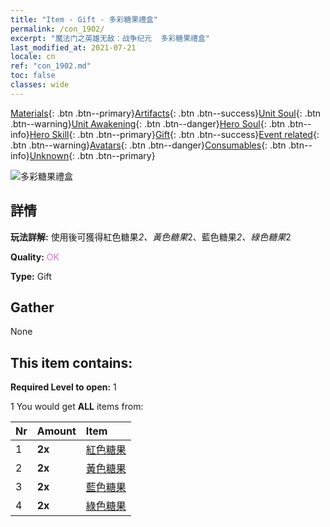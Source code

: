 ```yaml
---
title: "Item - Gift - 多彩糖果禮盒"
permalink: /con_1902/
excerpt: "魔法门之英雄无敌：战争纪元  多彩糖果禮盒"
last_modified_at: 2021-07-21
locale: cn
ref: "con_1902.md"
toc: false
classes: wide
---
```

 [Materials](/ItemsCN/){: .btn .btn--primary}[Artifacts](/ItemsCN/Artifacts/){: .btn .btn--success}[Unit Soul](/ItemsCN/UnitSoul/){: .btn .btn--warning}[Unit Awakening](/ItemsCN/UnitAwakening/){: .btn .btn--danger}[Hero Soul](/ItemsCN/HeroSoul/){: .btn .btn--info}[Hero Skill](/ItemsCN/HeroSkill/){: .btn .btn--primary}[Gift](/ItemsCN/Gift/){: .btn .btn--success}[Event related](/ItemsCN/Events/){: .btn .btn--warning}[Avatars](/ItemsCN/Avatars/){: .btn .btn--danger}[Consumables](/ItemsCN/Consumables/){: .btn .btn--info}[Unknown](/ItemsCN/Unknown/){: .btn .btn--primary}

 ![多彩糖果禮盒](/images/t/i_907525.png)

## 詳情
 **玩法詳解:** 使用後可獲得紅色糖果*2、黃色糖果*2、藍色糖果*2、綠色糖果*2

 **Quality:** <span style="color: #DA70D6">OK</span>

 **Type:** Gift

## Gather

  None

## This item contains:

 **Required Level to open:** 1

 1 You would get **ALL** items  from:

  | Nr | Amount |     Item    |
  |:---|:-------|:------------|
  | 1 |  **2x** | [紅色糖果](/cn/Items/con_549/) |  | 
  | 2 |  **2x** | [黃色糖果](/cn/Items/con_550/) |  | 
  | 3 |  **2x** | [藍色糖果](/cn/Items/con_551/) |  | 
  | 4 |  **2x** | [綠色糖果](/cn/Items/con_552/) |  | 
